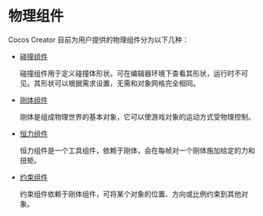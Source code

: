 # 物理组件

Cocos Creator 目前为用户提供的物理组件分为以下几种：

- [碰撞组件](physics-collider.md)

    碰撞组件用于定义碰撞体形状。可在编辑器环境下查看其形状，运行时不可见。其形状可以根据需求设置，无需和对象网格完全相同。

- [刚体组件](physics-rigidbody.md)

    刚体是组成物理世界的基本对象，它可以使游戏对象的运动方式受物理控制。

- [恒力组件](physics-constantForce.md)

    恒力组件是一个工具组件，依赖于刚体，会在每帧对一个刚体施加给定的力和扭矩。

- [约束组件](physics-constraint.md)

    约束组件依赖于刚体组件，可将某个对象的位置、方向或比例约束到其他对象。